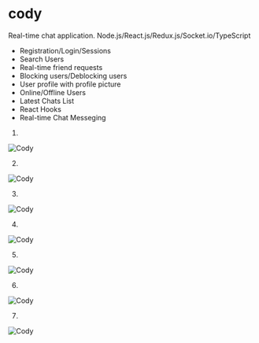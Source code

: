 # cody
Real-time chat application. Node.js/React.js/Redux.js/Socket.io/TypeScript

- Registration/Login/Sessions
- Search Users
- Real-time friend requests
- Blocking users/Deblocking users
- User profile with profile picture
- Online/Offline Users
- Latest Chats List
- React Hooks
- Real-time Chat Messeging

1.

![Cody](https://i.imgur.com/JDWG8s2.png)

2.

![Cody](https://i.imgur.com/RSVGd1m.jpg)

3.

![Cody](https://i.imgur.com/ghsqbBV.jpg)

4.

![Cody](https://i.imgur.com/LumPoe3.jpg)

5.

![Cody](https://i.imgur.com/r4ZQ0kH.jpg)

6.

![Cody](https://i.imgur.com/2L8wi3Z.jpg)

7.

![Cody](https://i.imgur.com/6fQ0tlO.png)
